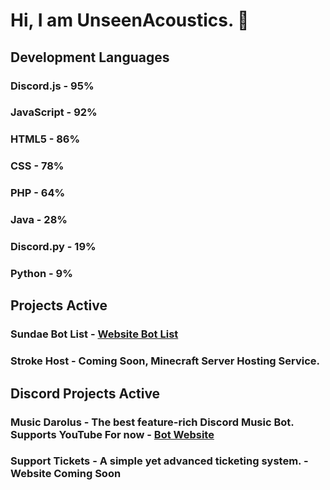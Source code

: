 # Hi, I am UnseenAcoustics. 👋

## Development Languages
### Discord.js - 95%
### JavaScript - 92%
### HTML5 - 86%
### CSS - 78%
### PHP - 64%
### Java - 28%
### Discord.py - 19%
### Python - 9%

## Projects Active
### Sundae Bot List - [Website Bot List](https://sundaebotlist.tk/)
### Stroke Host - Coming Soon, Minecraft Server Hosting Service.

## Discord Projects Active
### Music Darolus - The best feature-rich Discord Music Bot. Supports YouTube For now - [Bot Website](https://musicdarolus.tk/)
### Support Tickets - A simple yet advanced ticketing system. - Website Coming Soon

<!--
**UnseenAcoustics/UnseenAcoustics** is a ✨ _special_ ✨ repository because its `README.md` (this file) appears on your GitHub profile.

Here are some ideas to get you started:

- 🔭 I’m currently working on ...
- 🌱 I’m currently learning ...
- 👯 I’m looking to collaborate on ...
- 🤔 I’m looking for help with ...
- 💬 Ask me about ...
- 📫 How to reach me: ...
- 😄 Pronouns: ...
- ⚡ Fun fact: ...
-->
